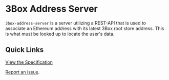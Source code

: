 # 3Box Address Server
`3box-address-server` is a server utilizing a REST-API that is used to associate an Ethereum address with its latest 3Box root store address. This is what must be looked up to locate the user's data.

## Quick Links

[View the Specification](./SPECIFICATION.md)

[Report an issue](https://github.com/uport-project/3box-address-server/issues/new).


